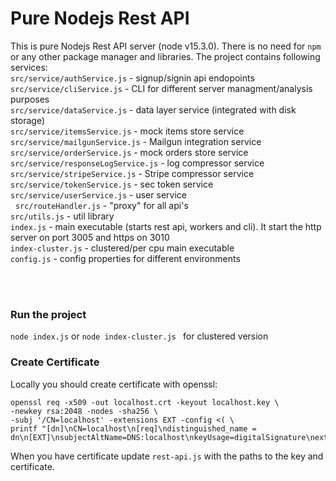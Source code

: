 # Pure Nodejs Rest API

This is pure Nodejs Rest API server (node v15.3.0). There is no need for `npm` or any other package manager and libraries. 
The project contains following services:  
`src/service/authService.js` - signup/signin api endopoints   
`src/service/cliService.js` - CLI for different server managment/analysis purposes   
`src/service/dataService.js` - data layer service (integrated with disk storage)  
`src/service/itemsService.js` - mock items store service  
`src/service/mailgunService.js` - Mailgun integration service  
`src/service/orderService.js` - mock orders store service  
`src/service/responseLogService.js` - log compressor service  
`src/service/stripeService.js` - Stripe compressor service  
`src/service/tokenService.js` - sec token service   
`src/service/userService.js` - user service  
&nbsp;
`src/routeHandler.js` - "proxy" for all api's   
`src/utils.js` - util library   
`index.js` - main executable (starts rest api, workers and cli). It start the http server on port 3005 and https on 3010  
`index-cluster.js` - clustered/per cpu main executable  
`config.js` - config properties for different environments  

&nbsp;  
&nbsp;  

### Run the project  
`node index.js`  or `node index-cluster.js ` for clustered version


### Create Certificate
Locally you should create certificate with openssl: 
```shell
openssl req -x509 -out localhost.crt -keyout localhost.key \
-newkey rsa:2048 -nodes -sha256 \
-subj '/CN=localhost' -extensions EXT -config <( \
printf "[dn]\nCN=localhost\n[req]\ndistinguished_name = dn\n[EXT]\nsubjectAltName=DNS:localhost\nkeyUsage=digitalSignature\nextendedKeyUsage=serverAuth")
```
When you have certificate update `rest-api.js` with the paths to the key and certificate.
